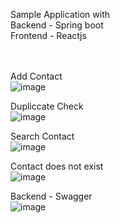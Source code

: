 Sample Application with<br/>
Backend - Spring boot<br/>
Frontend - Reactjs<br/>
<br/>
<br/>

Add Contact<br/>
![image](https://github.com/rollyn/tpay/assets/712031/cf39b528-3f42-4c4b-91d7-f8e05a645426)
<br/>

Dupliccate Check<br/>
![image](https://github.com/rollyn/tpay/assets/712031/2677f71b-fc2d-46ff-b58f-ec409cb1d852)
<br/>

Search Contact<br/>
![image](https://github.com/rollyn/tpay/assets/712031/f2e5ac85-6586-49be-b3ac-ab771923356e)
<br/>

Contact does not exist<br/>
![image](https://github.com/rollyn/tpay/assets/712031/68a2c39b-c80a-48e2-bcd9-2db4d2c3e5c6)
<br/>

Backend - Swagger<br/>
![image](https://github.com/rollyn/tpay/assets/712031/7eb1d984-9d57-4af3-8e0b-e0845846510c)
<br/>
